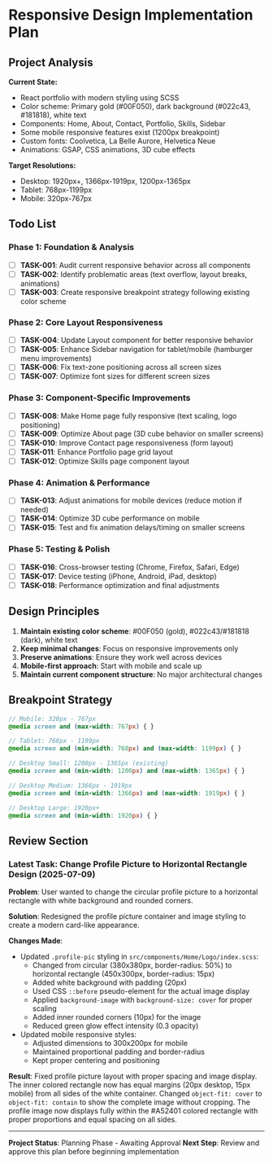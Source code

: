 # Responsive Design Implementation Plan

## Project Analysis

**Current State:**
- React portfolio with modern styling using SCSS
- Color scheme: Primary gold (#00F050), dark background (#022c43, #181818), white text
- Components: Home, About, Contact, Portfolio, Skills, Sidebar
- Some mobile responsive features exist (1200px breakpoint)
- Custom fonts: Coolvetica, La Belle Aurore, Helvetica Neue
- Animations: GSAP, CSS animations, 3D cube effects

**Target Resolutions:**
- Desktop: 1920px+, 1366px-1919px, 1200px-1365px
- Tablet: 768px-1199px
- Mobile: 320px-767px

## Todo List

### Phase 1: Foundation & Analysis
- [ ] **TASK-001**: Audit current responsive behavior across all components
- [ ] **TASK-002**: Identify problematic areas (text overflow, layout breaks, animations)
- [ ] **TASK-003**: Create responsive breakpoint strategy following existing color scheme

### Phase 2: Core Layout Responsiveness
- [ ] **TASK-004**: Update Layout component for better responsive behavior
- [ ] **TASK-005**: Enhance Sidebar navigation for tablet/mobile (hamburger menu improvements)
- [ ] **TASK-006**: Fix text-zone positioning across all screen sizes
- [ ] **TASK-007**: Optimize font sizes for different screen sizes

### Phase 3: Component-Specific Improvements
- [ ] **TASK-008**: Make Home page fully responsive (text scaling, logo positioning)
- [ ] **TASK-009**: Optimize About page (3D cube behavior on smaller screens)
- [ ] **TASK-010**: Improve Contact page responsiveness (form layout)
- [ ] **TASK-011**: Enhance Portfolio page grid layout
- [ ] **TASK-012**: Optimize Skills page component layout

### Phase 4: Animation & Performance
- [ ] **TASK-013**: Adjust animations for mobile devices (reduce motion if needed)
- [ ] **TASK-014**: Optimize 3D cube performance on mobile
- [ ] **TASK-015**: Test and fix animation delays/timing on smaller screens

### Phase 5: Testing & Polish
- [ ] **TASK-016**: Cross-browser testing (Chrome, Firefox, Safari, Edge)
- [ ] **TASK-017**: Device testing (iPhone, Android, iPad, desktop)
- [ ] **TASK-018**: Performance optimization and final adjustments

## Design Principles
1. **Maintain existing color scheme**: #00F050 (gold), #022c43/#181818 (dark), white text
2. **Keep minimal changes**: Focus on responsive improvements only
3. **Preserve animations**: Ensure they work well across devices
4. **Mobile-first approach**: Start with mobile and scale up
5. **Maintain current component structure**: No major architectural changes

## Breakpoint Strategy
```scss
// Mobile: 320px - 767px
@media screen and (max-width: 767px) { }

// Tablet: 768px - 1199px  
@media screen and (min-width: 768px) and (max-width: 1199px) { }

// Desktop Small: 1200px - 1365px (existing)
@media screen and (min-width: 1200px) and (max-width: 1365px) { }

// Desktop Medium: 1366px - 1919px
@media screen and (min-width: 1366px) and (max-width: 1919px) { }

// Desktop Large: 1920px+
@media screen and (min-width: 1920px) { }
```

## Review Section

### Latest Task: Change Profile Picture to Horizontal Rectangle Design (2025-07-09)

**Problem**: User wanted to change the circular profile picture to a horizontal rectangle with white background and rounded corners.

**Solution**: Redesigned the profile picture container and image styling to create a modern card-like appearance.

**Changes Made**:
- Updated `.profile-pic` styling in `src/components/Home/Logo/index.scss`:
  - Changed from circular (380x380px, border-radius: 50%) to horizontal rectangle (450x300px, border-radius: 15px)
  - Added white background with padding (20px)
  - Used CSS `::before` pseudo-element for the actual image display
  - Applied `background-image` with `background-size: cover` for proper scaling
  - Added inner rounded corners (10px) for the image
  - Reduced green glow effect intensity (0.3 opacity)
- Updated mobile responsive styles:
  - Adjusted dimensions to 300x200px for mobile
  - Maintained proportional padding and border-radius
  - Kept proper centering and positioning

**Result**: Fixed profile picture layout with proper spacing and image display. The inner colored rectangle now has equal margins (20px desktop, 15px mobile) from all sides of the white container. Changed `object-fit: cover` to `object-fit: contain` to show the complete image without cropping. The profile image now displays fully within the #A52401 colored rectangle with proper proportions and equal spacing on all sides.

---
**Project Status**: Planning Phase - Awaiting Approval
**Next Step**: Review and approve this plan before beginning implementation